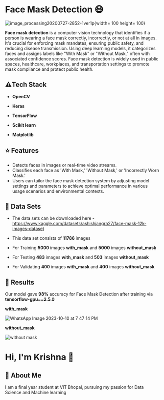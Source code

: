 
# Face Mask Detection 😷

![image_processing20200727-2852-1ver1p](https://github.com/krishnah1/Face_Mask_Detection/assets/65085409/f9634baa-52e7-4ee8-bafc-ed36267b9f33|width=100){width= 100 height= 100}


**Face mask detection** is a computer vision technology that identifies if a person is wearing a face mask correctly, incorrectly, or not at all in images. It's crucial for enforcing mask mandates, ensuring public safety, and reducing disease transmission. Using deep learning models, it categorizes faces and assigns labels like "With Mask" or "Without Mask," often with associated confidence scores. Face mask detection is widely used in public spaces, healthcare, workplaces, and transportation settings to promote mask compliance and protect public health.

## ⚠️Tech Stack

- **OpenCV**

- **Keras**

- **TensorFlow** 

- **Scikit learn** 

- **Matplotlib** 


## ⭐ Features

- Detects faces in images or real-time video streams.
- Classifies each face as 'With Mask,' 'Without Mask,' or 'Incorrectly Worn Mask.'
- Users can tailor the face mask detection system by adjusting model settings and parameters to achieve optimal performance in various usage scenarios and environmental contexts.
## 📂 Data Sets
- The data sets can be downloaded here - https://www.kaggle.com/datasets/ashishjangra27/face-mask-12k-images-dataset

- This data set consists of **11786** images 

- For Training **5000** images **with_mask** and **5000** images **without_mask**

- For Testing **483** images **with_mask** and **503** images  **without_mask**

- For Validating **400** images **with_mask** and **400** images  **without_mask**
## 🔑 Results
Our model gave **98%** accuracy for Face Mask Detection after training via **tensorflow-gpu==2.5.0**



**with_mask** 

![WhatsApp Image 2023-10-10 at 7 47 14 PM](https://github.com/krishnah1/Face_Mask_Detection/assets/65085409/7c99fae7-4317-4155-9efa-47679c47fb12)


**without_mask**

![without mask](https://github.com/krishnah1/Face_Mask_Detection/assets/65085409/8f05d097-8e5a-40e8-9e7a-99f5e65f391b)

# Hi, I'm Krishna 👋


## 🚀 About Me
I am a final year student at VIT Bhopal, pursuing my passion for Data Science and Machine learning
